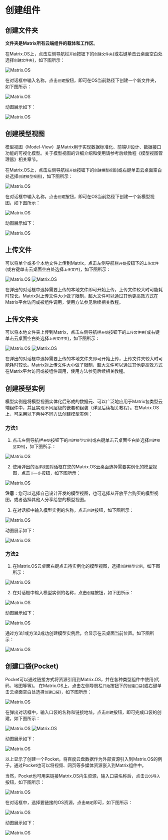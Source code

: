 # 创建组件

## 创建文件夹

**文件夹是Matrix所有云端组件的载体和工作区**。

在Matrix.OS上，点击左侧导航栏`开始`按钮下的`创建文件夹`(或右键单击云桌面空白处选择`创建文件夹`)，如下图所示：

![Matrix.OS](../../../../media/os/com/creatfolder.png "创建文件夹")

在对话框中输入名称，点击`创建`按钮，即可在OS当前路径下创建一个新文件夹，如下图所示：

![Matrix.OS](../../../../media/os/com/creatfolder2.png "创建文件夹")

动图展示如下：

![Matrix.OS](../../../../media/os/com/creatfolder.gif "创建文件夹")

## 创建模型视图

模型视图（Model-View）是Matrix用于实现数据标准化、前端UI设计、数据接口功能的可视化模型。关于模型视图的详细介绍和使用请参考后续教程《模型视图管理器》相关章节。

在Matrix.OS上，点击左侧导航栏`开始`按钮下的`创建模型视图`(或右键单击云桌面空白处选择`创建模型视图`)，如下图所示：

![Matrix.OS](../../../../media/os/com/creatmodel.png "创建模型视图")

在对话框中输入名称，点击`创建`按钮，即可在OS当前路径下创建一个新模型视图，如下图所示：

![Matrix.OS](../../../../media/os/com/creatmodel2.png "创建模型视图")

动图展示如下：

![Matrix.OS](../../../../media/os/com/creatmodel.gif "创建模型视图")

## 上传文件

可以将单个或多个本地文件上传到Matrix，点击左侧导航栏`开始`按钮下的`上传文件`(或右键单击云桌面空白处选择`上传文件`)，如下图所示：

![Matrix.OS](../../../../media/os/com/uploadfile.png "上传文件")
![Matrix.OS](../../../../media/os/com/uploadfile.gif "上传文件")

在弹出的对话框中选择需要上传的本地文件即可开始上传，上传文件较大时可能耗时较长。Matrix对上传文件大小做了限制，超大文件可以通过其他更高效方式在Matrix平台访问或被组件调用，使用方法参见后续相关教程。

## 上传文件夹

可以将本地文件夹上传到Matrix，点击左侧导航栏`开始`按钮下的`上传文件夹`(或右键单击云桌面空白处选择`上传文件夹`)，如下图所示：

![Matrix.OS](../../../../media/os/com/uploadfolder.png "上传文件夹")
![Matrix.OS](../../../../media/os/com/uploadfolder.gif "上传文件夹")

在弹出的对话框中选择需要上传的本地文件夹即可开始上传，上传文件夹较大时可能耗时较长。Matrix对上传文件大小做了限制，超大文件可以通过其他更高效方式在Matrix平台访问或被组件调用，使用方法参见后续相关教程。

## 创建模型实例

模型实例是将模型视图实体化后形成的数据元、可以广泛地应用于Matrix各类型云端组件中，并且实现不同层级的嵌套和组装（详见后续相关教程）。在Matrix.OS上，可采用以下两种不同方法创建模型实例：

### 方法1

1) 点击左侧导航栏`开始`按钮下的`创建模型实例`(或右键单击云桌面空白处选择`创建模型实例`)，如下图所示：

![Matrix.OS](../../../../media/os/com/creatinstance1_1.png "创建模型实例-方法1")

2) 使用弹出的`选择视图`对话框在您的Matrix.OS云桌面选择需要实例化的模型视图，点击`下一步`按钮，如下图所示：

![Matrix.OS](../../../../media/os/com/creatinstance1_2.png "创建模型视图-选择视图")

**注意**：您可以选择自己设计开发的模型视图，也可选择从开放平台购买的模型视图，或者选择其他人分享给您的模型视图。

3) 在对话框中输入模型实例的名称，点击`创建`按钮，如下图所示：

![Matrix.OS](../../../../media/os/com/creatinstance1_3.png "创建模型视图-实例名称")

动图展示如下：

![Matrix.OS](../../../../media/os/com/creatinstance1.gif "创建模型实例-方法1")

### 方法2

1) 在Matrix.OS云桌面右键点击待实例化的模型视图，选择`创建模型实例`，如下图所示：

![Matrix.OS](../../../../media/os/com/creatinstance2_1.png "创建模型实例-方法2")

2) 在对话框中输入模型实例的名称，点击`创建`按钮，如下图所示：

![Matrix.OS](../../../../media/os/com/creatinstance2_2.png "创建模型视图-实例名称")

动图展示如下：

![Matrix.OS](../../../../media/os/com/creatinstance2.gif "创建模型实例-方法2")

通过方法1或方法2成功创建模型实例后，会显示在云桌面当前位置。如下图所示：

![Matrix.OS](../../../../media/os/com/creatinstance4.png "创建模型视图-实例创建完成")

## 创建口袋(Pocket)

Pocket可以通过链接方式将资源引用到Matrix.OS，并在各种类型组件中使用(代码、地图等等)。
在Matrix.OS上，点击左侧导航栏`开始`按钮下的`创建口袋`(或右键单击云桌面空白处选择`创建口袋`)，如下图所示：

![Matrix.OS](../../../../media/os/com/creatpocket.png "创建口袋")

在弹出对话框中，输入口袋的名称和链接地址，点击`创建`按钮，即可完成口袋的创建，如下图所示：

![Matrix.OS](../../../../media/os/com/creatpocket2.png "创建口袋-信息输入")
![Matrix.OS](../../../../media/os/com/creatpocket3.png "创建口袋-完成")

动图展示如下：

![Matrix.OS](../../../../media/os/com/creatpocket.gif "创建口袋")

以上显示了创建一个Pocket，将百度云盘数据作为外部资源引入到Matrix.OS的例子。通过Pocket也可以将视频、网页等多媒体资源嵌入到Matrix组件中。

当然，Pocket也可用来链接Matrix.OS内生资源，输入口袋名称后，点击`云OS导入`按钮，如下图所示：

![Matrix.OS](../../../../media/os/com/creatpocketfromOS1.png "创建口袋-云导入")

在对话框中，选择要链接的OS资源，点击`确定`即可，如下图所示：

![Matrix.OS](../../../../media/os/com/creatpocketfromOS2.png "创建口袋-链接OS资源")

动图展示如下：

![Matrix.OS](../../../../media/os/com/creatpocketfromOS.gif "创建口袋-链接OS资源")

